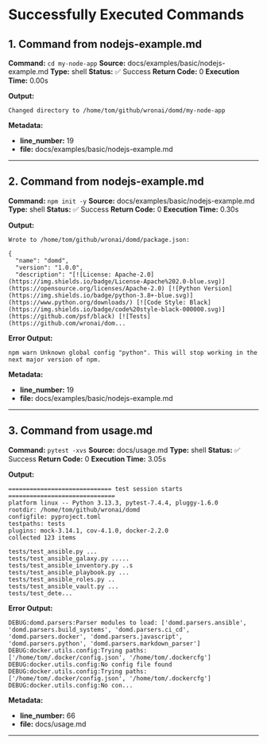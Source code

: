 # Successfully Executed Commands

## 1. Command from nodejs-example.md

**Command:** `cd my-node-app`
**Source:** docs/examples/basic/nodejs-example.md
**Type:** shell
**Status:** ✅ Success
**Return Code:** 0
**Execution Time:** 0.00s

**Output:**
```
Changed directory to /home/tom/github/wronai/domd/my-node-app
```

**Metadata:**
- **line_number:** 19
- **file:** docs/examples/basic/nodejs-example.md

---

## 2. Command from nodejs-example.md

**Command:** `npm init -y`
**Source:** docs/examples/basic/nodejs-example.md
**Type:** shell
**Status:** ✅ Success
**Return Code:** 0
**Execution Time:** 0.30s

**Output:**
```
Wrote to /home/tom/github/wronai/domd/package.json:

{
  "name": "domd",
  "version": "1.0.0",
  "description": "[![License: Apache-2.0](https://img.shields.io/badge/License-Apache%202.0-blue.svg)](https://opensource.org/licenses/Apache-2.0) [![Python Version](https://img.shields.io/badge/python-3.8+-blue.svg)](https://www.python.org/downloads/) [![Code Style: Black](https://img.shields.io/badge/code%20style-black-000000.svg)](https://github.com/psf/black) [![Tests](https://github.com/wronai/dom...
```

**Error Output:**
```
npm warn Unknown global config "python". This will stop working in the next major version of npm.

```

**Metadata:**
- **line_number:** 19
- **file:** docs/examples/basic/nodejs-example.md

---

## 3. Command from usage.md

**Command:** `pytest -xvs`
**Source:** docs/usage.md
**Type:** shell
**Status:** ✅ Success
**Return Code:** 0
**Execution Time:** 3.05s

**Output:**
```
============================= test session starts ==============================
platform linux -- Python 3.13.3, pytest-7.4.4, pluggy-1.6.0
rootdir: /home/tom/github/wronai/domd
configfile: pyproject.toml
testpaths: tests
plugins: mock-3.14.1, cov-4.1.0, docker-2.2.0
collected 123 items

tests/test_ansible.py ...
tests/test_ansible_galaxy.py .....
tests/test_ansible_inventory.py ..s
tests/test_ansible_playbook.py ...
tests/test_ansible_roles.py ..
tests/test_ansible_vault.py ...
tests/test_dete...
```

**Error Output:**
```
DEBUG:domd.parsers:Parser modules to load: ['domd.parsers.ansible', 'domd.parsers.build_systems', 'domd.parsers.ci_cd', 'domd.parsers.docker', 'domd.parsers.javascript', 'domd.parsers.python', 'domd.parsers.markdown_parser']
DEBUG:docker.utils.config:Trying paths: ['/home/tom/.docker/config.json', '/home/tom/.dockercfg']
DEBUG:docker.utils.config:No config file found
DEBUG:docker.utils.config:Trying paths: ['/home/tom/.docker/config.json', '/home/tom/.dockercfg']
DEBUG:docker.utils.config:No con...
```

**Metadata:**
- **line_number:** 66
- **file:** docs/usage.md

---
